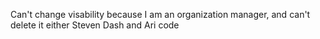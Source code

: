 Can't change visability because I am an organization manager, and can't delete it either
Steven Dash and Ari code
